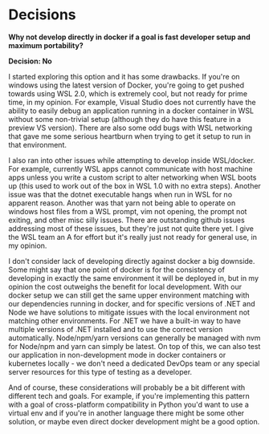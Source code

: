 # Decisions

**Why not develop directly in docker if a goal is fast developer setup and maximum portability?**

**Decision: No**

 I started exploring this option and it has some drawbacks. If you're on windows using the latest version of Docker, you're going to get pushed towards using WSL 2.0, which is extremely cool, but not ready for prime time, in my opinion. For example, Visual Studio does not currently have the ability to easily debug an application running in a docker container in WSL without some non-trivial setup (although they do have this feature  in a preview VS version). There are also some odd bugs with WSL networking that gave me some serious heartburn when trying to get it setup to run in that environment.
 
 I also ran into other issues while attempting to develop inside WSL/docker. For example, currently WSL apps cannot communicate with host machine apps unless you write a custom script to alter networking when WSL boots up (this used to work out of the box in WSL 1.0 with no extra steps). Another issue was that the dotnet executable hangs when run in WSL for no apparent reason. Another was that yarn not being able to operate on windows host files from a WSL prompt, vim not opening, the prompt not exiting, and other misc silly issues. There are outstanding github issues addressing most of these issues, but they're just not quite there yet. I give the WSL team an A for effort but it's really just not ready for general use, in my opinion.
 
 I don't consider lack of developing directly against docker a big downside. Some might say that one point of docker is for the consistency of developing in exactly the same environment it will be deployed in, but in my opinion the cost outweighs the benefit for local development. With our docker setup we can still get the same upper environment matching with our dependencies running in docker, and for specific versions of .NET and Node we have solutions to mitigate issues with the local environment not matching other environments. For .NET we have a built-in way to have multiple versions of .NET installed and to use the correct version automatically. Node/npm/yarn versions can generally be managed with nvm for Node/npm and yarn can simply be latest. On top of this, we can also test our application in non-development mode in docker containers or kubernetes locally - we don't need a dedicated DevOps team or any special server resources for this type of testing as a developer.
 
 And of course, these considerations will probably be a bit different with different tech and goals. For example, if you're implementing this pattern with a goal of cross-platform compatibility in Python you'd want to use a virtual env and if you're in another language there might be some other solution, or maybe even direct docker development might be a good option.
 